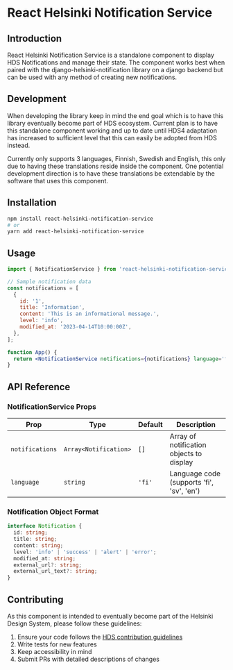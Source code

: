 # React Helsinki Notification Service

## Introduction

React Helsinki Notification Service is a standalone component to display HDS Notifications and manage their state. The component works best when paired with the django-helsinki-notification library on a django backend but can be used with any method of creating new notifications.

## Development

When developing the library keep in mind the end goal which is to have this library eventually become part of HDS ecosystem. Current plan is to have this standalone component working and up to date until HDS4 adaptation has increased to sufficient level that this can easily be adopted from HDS instead.

Currently only supports 3 languages, Finnish, Swedish and English, this only due to having these translations reside inside the component. One potential development direction is to have these translations be extendable by the software that uses this component.

## Installation

```bash
npm install react-helsinki-notification-service
# or
yarn add react-helsinki-notification-service
```

## Usage

```jsx
import { NotificationService } from 'react-helsinki-notification-service';

// Sample notification data
const notifications = [
  {
    id: '1',
    title: 'Information',
    content: 'This is an informational message.',
    level: 'info',
    modified_at: '2023-04-14T10:00:00Z',
  },
];

function App() {
  return <NotificationService notifications={notifications} language='fi' />;
}
```

## API Reference

### NotificationService Props

| Prop            | Type                  | Default | Description                               |
| --------------- | --------------------- | ------- | ----------------------------------------- |
| `notifications` | `Array<Notification>` | `[]`    | Array of notification objects to display  |
| `language`      | `string`              | `'fi'`  | Language code (supports 'fi', 'sv', 'en') |

### Notification Object Format

```typescript
interface Notification {
  id: string;
  title: string;
  content: string;
  level: 'info' | 'success' | 'alert' | 'error';
  modified_at: string;
  external_url?: string;
  external_url_text?: string;
}
```

## Contributing

As this component is intended to eventually become part of the Helsinki Design System, please follow these guidelines:

1. Ensure your code follows the [HDS contribution guidelines](https://github.com/City-of-Helsinki/helsinki-design-system/)
2. Write tests for new features
3. Keep accessibility in mind
4. Submit PRs with detailed descriptions of changes
